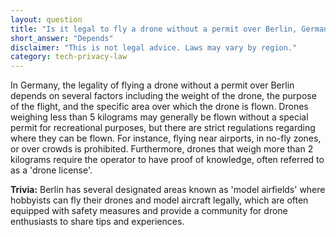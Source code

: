 ```yaml
---
layout: question
title: "Is it legal to fly a drone without a permit over Berlin, Germany?"
short_answer: "Depends"
disclaimer: "This is not legal advice. Laws may vary by region."
category: tech-privacy-law
---
```

In Germany, the legality of flying a drone without a permit over Berlin depends on several factors including the weight of the drone, the purpose of the flight, and the specific area over which the drone is flown. Drones weighing less than 5 kilograms may generally be flown without a special permit for recreational purposes, but there are strict regulations regarding where they can be flown. For instance, flying near airports, in no-fly zones, or over crowds is prohibited. Furthermore, drones that weigh more than 2 kilograms require the operator to have proof of knowledge, often referred to as a 'drone license'.

**Trivia:** Berlin has several designated areas known as 'model airfields' where hobbyists can fly their drones and model aircraft legally, which are often equipped with safety measures and provide a community for drone enthusiasts to share tips and experiences.
